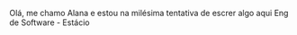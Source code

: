 Olá, me chamo Alana e estou na milésima tentativa de escrer algo aqui
Eng de Software - Estácio 
<!---
alanaloregian/alanaloregian is a ✨ special ✨ repository because its `README.md` (this file) appears on your GitHub profile.
You can click the Preview link to take a look at your changes.
--->
